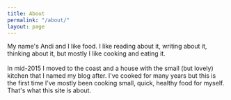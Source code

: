 ```yaml
---
title: About
permalink: "/about/"
layout: page
---
```


My name's Andi and I like food. I like reading about it, writing about it, thinking about it, but mostly I like cooking and eating it.\
			\
In mid-2015 I moved to the coast and a house with the small (but lovely) kitchen that I named my blog after. I've cooked for many years but this is the first time I've mostly been cooking small, quick, healthy food for myself. That's what this site is about.
